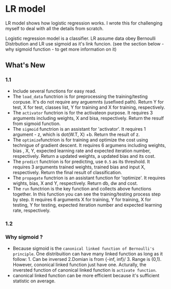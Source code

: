 
# LR model 

LR model shows how logistic regression works. I wrote this for challenging myself to deal with all the details from scratch.

Logistic regression model is a classifier. LR assume data obey Bernoulli Distrbution and LR use sigmoid as it's link funcion. (see the section below - why sigmoid function - to get more information on it)

## What's New

### 1.1

* Include several functions for easy read. 
* The `load_data` functrion is for preprocessing the training/testing corpuse. It's do not require any arguemnts (usefixed path). Return Y for test, X for test, classes list, Y for training and X for training, respectively.
* The `activator` functrion is for the activateon purpose. It requires 3 arguments including weights, X and bisa, respectively. Return the resulf from sigmoid function.
* The `sigmoid` functrion is an assistant for 'activator'. It requires 1 argument - z, which is dot(W.T, X) +b. Return the result of z. 
* The `optimize`functrion is for training and optimize the cost using technigue of gradient descent. It requires 6 argumens including weights, bias , X, Y, expected learning rate and expected iteration number, respectively. Return a updated weights, a updated bias and its cost.
* The `predict` functrion is for predicting, use `0.5` as its threshold. It requires 3 arguments trained weights, trained bias and input X, respectively. Return the final result of classification. 
* The `propagate` functrion is an assistant function for 'optimize'.  It requires wights, bias, X and Y, respectively. Return db, dw and cost. 
* The `run` functrion is the key function and collects above functions together. In this function you can see the training/testing process step by step. It requires 6 arguments X for training, Y for training, X for testing, Y for testing, expected iteration number and expected learning rate, respectively. 

### 1.2


### Why sigmoid ?

* Because sigmoid is the `canonical linked function of Bernoulli's principle`. One distribuition can have many linked function as long as it follow: 1. Can be inversed 2.Domian is from {-inf, inf}/ 3. Range is (0,1). However, cononical linked function just have one. Acturally, the inversted function of canonical linked function is `activate function`. 
* canonical linked function can be more efficient because it's sufficient statistic on average.
